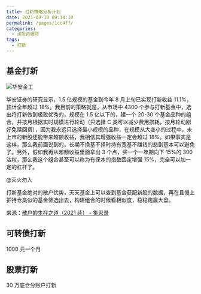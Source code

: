 ```yaml
---
title: 打新策略分析计划
date: 2021-09-10 09:14:10
permalink: /pages/1cc4ff/
categories:
  - 💰投资理财
tags:
  - 打新
---
```


## 基金打新

![华安金工](https://www.jisilu.cn/uploads/questions/20210908/70bfbc4b11b0b7611129671643213d99.png)

华安证券的研究显示，1.5 亿规模的基金到今年 8 月上旬已实现打新收益 11.1%，预计全年超过 18%。我目前的策略就是，从市场中 4300 个参与打新基金中，选出将打新做到极致优秀的，规模在 1.5 亿以下的，建一个 20-30 个基金品种的组合，并按月根据实时规模进行轮动（只选择 C 类可以减少费用损耗，按月轮动刚好免赎回费），因为我永远只选择最小规模的品种，在规模从大变小的过程中，未上市的新股还能带来超额收益，我相信其增强收益一定会超过 18%。如果事实是这样，那么我前面说到的，长期不换基不择时持有宽基不赚钱的悲剧基本可以避免了。另外，假如我再从超额收益里面拿出 3 个点，买一个一年期向下 15%的 300 沽权，那么我这个组合甚至可以称为有保本的指数固定增强 15%，完全可以加一定的杠杆了。

@灭火勿入

打新基金绝对的散户优势，天天基金上可以查到基金获配新股的数据，再在且慢上把持仓类似的基金筛选出去，构建组合的时候看相似度，稳稳跑赢大盘。

来源：[散户的生存之道（2021 续） - 集思录](https://www.jisilu.cn/question/436650)

## 可转债打新

1000 元一个月

## 股票打新

30 万底仓分账户打新